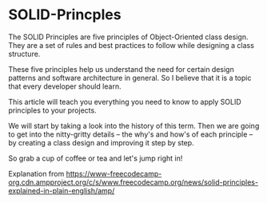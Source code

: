 # SOLID-Princples

The SOLID Principles are five principles of Object-Oriented class design. They are a set of rules and best practices to follow while designing a class structure.

These five principles help us understand the need for certain design patterns and software architecture in general. So I believe that it is a topic that every developer should learn.

This article will teach you everything you need to know to apply SOLID principles to your projects.

We will start by taking a look into the history of this term. Then we are going to get into the nitty-gritty details – the why's and how's of each principle – by creating a class design and improving it step by step.

So grab a cup of coffee or tea and let's jump right in!


Explanation from https://www-freecodecamp-org.cdn.ampproject.org/c/s/www.freecodecamp.org/news/solid-principles-explained-in-plain-english/amp/
